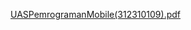 [UASPemrogramanMobile(312310109).pdf](https://github.com/user-attachments/files/18384767/UASPemrogramanMobile.312310109.pdf)
